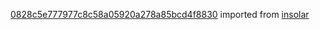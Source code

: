[0828c5e777977c8c58a05920a278a85bcd4f8830](https://github.com/insolar/insolar/commit/0828c5e777977c8c58a05920a278a85bcd4f8830) imported from [insolar](https://github.com/insolar/insolar)

